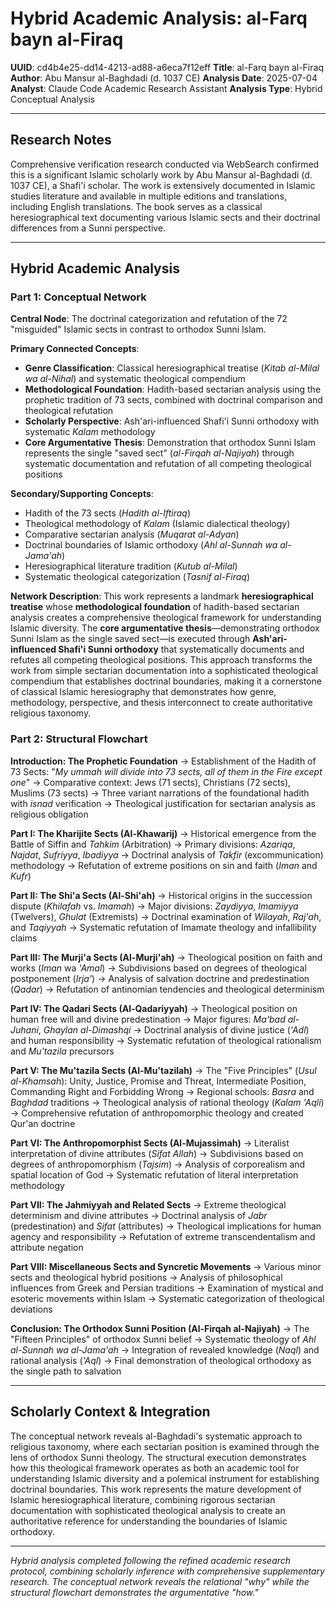 # Hybrid Academic Analysis: al-Farq bayn al-Firaq

**UUID**: cd4b4e25-dd14-4213-ad88-a6eca7f12eff
**Title**: al-Farq bayn al-Firaq  
**Author**: Abu Mansur al-Baghdadi (d. 1037 CE)
**Analysis Date**: 2025-07-04
**Analyst**: Claude Code Academic Research Assistant
**Analysis Type**: Hybrid Conceptual Analysis

---

## Research Notes

Comprehensive verification research conducted via WebSearch confirmed this is a significant Islamic scholarly work by Abu Mansur al-Baghdadi (d. 1037 CE), a Shafi'i scholar. The work is extensively documented in Islamic studies literature and available in multiple editions and translations, including English translations. The book serves as a classical heresiographical text documenting various Islamic sects and their doctrinal differences from a Sunni perspective.

---

## Hybrid Academic Analysis

### Part 1: Conceptual Network

**Central Node**: The doctrinal categorization and refutation of the 72 "misguided" Islamic sects in contrast to orthodox Sunni Islam.

**Primary Connected Concepts**:
- **Genre Classification**: Classical heresiographical treatise (*Kitab al-Milal wa al-Nihal*) and systematic theological compendium
- **Methodological Foundation**: Hadith-based sectarian analysis using the prophetic tradition of 73 sects, combined with doctrinal comparison and theological refutation
- **Scholarly Perspective**: Ash'ari-influenced Shafi'i Sunni orthodoxy with systematic *Kalam* methodology
- **Core Argumentative Thesis**: Demonstration that orthodox Sunni Islam represents the single "saved sect" (*al-Firqah al-Najiyah*) through systematic documentation and refutation of all competing theological positions

**Secondary/Supporting Concepts**:
- Hadith of the 73 sects (*Hadith al-Iftiraq*)
- Theological methodology of *Kalam* (Islamic dialectical theology)
- Comparative sectarian analysis (*Muqarat al-Adyan*)
- Doctrinal boundaries of Islamic orthodoxy (*Ahl al-Sunnah wa al-Jama'ah*)
- Heresiographical literature tradition (*Kutub al-Milal*)
- Systematic theological categorization (*Tasnif al-Firaq*)

**Network Description**: This work represents a landmark **heresiographical treatise** whose **methodological foundation** of hadith-based sectarian analysis creates a comprehensive theological framework for understanding Islamic diversity. The **core argumentative thesis**—demonstrating orthodox Sunni Islam as the single saved sect—is executed through **Ash'ari-influenced Shafi'i Sunni orthodoxy** that systematically documents and refutes all competing theological positions. This approach transforms the work from simple sectarian documentation into a sophisticated theological compendium that establishes doctrinal boundaries, making it a cornerstone of classical Islamic heresiography that demonstrates how genre, methodology, perspective, and thesis interconnect to create authoritative religious taxonomy.

### Part 2: Structural Flowchart

**Introduction: The Prophetic Foundation**
-> Establishment of the Hadith of 73 Sects: "*My ummah will divide into 73 sects, all of them in the Fire except one*"
-> Comparative context: Jews (71 sects), Christians (72 sects), Muslims (73 sects)
-> Three variant narrations of the foundational hadith with *isnad* verification
-> Theological justification for sectarian analysis as religious obligation

**Part I: The Kharijite Sects (Al-Khawarij)**
-> Historical emergence from the Battle of Siffin and *Tahkim* (Arbitration)
-> Primary divisions: *Azariqa*, *Najdat*, *Sufriyya*, *Ibadiyya*
-> Doctrinal analysis of *Takfir* (excommunication) methodology
-> Refutation of extreme positions on sin and faith (*Iman* and *Kufr*)

**Part II: The Shi'a Sects (Al-Shi'ah)**
-> Historical origins in the succession dispute (*Khilafah* vs. *Imamah*)
-> Major divisions: *Zaydiyya*, *Imamiyya* (Twelvers), *Ghulat* (Extremists)
-> Doctrinal examination of *Wilayah*, *Raj'ah*, and *Taqiyyah*
-> Systematic refutation of Imamate theology and infallibility claims

**Part III: The Murji'a Sects (Al-Murji'ah)**
-> Theological position on faith and works (*Iman* wa *'Amal*)
-> Subdivisions based on degrees of theological postponement (*Irja'*)
-> Analysis of salvation doctrine and predestination (*Qadar*)
-> Refutation of antinomian tendencies and theological determinism

**Part IV: The Qadari Sects (Al-Qadariyyah)**
-> Theological position on human free will and divine predestination
-> Major figures: *Ma'bad al-Juhani*, *Ghaylan al-Dimashqi*
-> Doctrinal analysis of divine justice (*'Adl*) and human responsibility
-> Systematic refutation of theological rationalism and *Mu'tazila* precursors

**Part V: The Mu'tazila Sects (Al-Mu'tazilah)**
-> The "Five Principles" (*Usul al-Khamsah*): Unity, Justice, Promise and Threat, Intermediate Position, Commanding Right and Forbidding Wrong
-> Regional schools: *Basra* and *Baghdad* traditions
-> Theological analysis of rational theology (*Kalam 'Aqli*)
-> Comprehensive refutation of anthropomorphic theology and created Qur'an doctrine

**Part VI: The Anthropomorphist Sects (Al-Mujassimah)**
-> Literalist interpretation of divine attributes (*Sifat Allah*)
-> Subdivisions based on degrees of anthropomorphism (*Tajsim*)
-> Analysis of corporealism and spatial location of God
-> Systematic refutation of literal interpretation methodology

**Part VII: The Jahmiyyah and Related Sects**
-> Extreme theological determinism and divine attributes
-> Doctrinal analysis of *Jabr* (predestination) and *Sifat* (attributes)
-> Theological implications for human agency and responsibility
-> Refutation of extreme transcendentalism and attribute negation

**Part VIII: Miscellaneous Sects and Syncretic Movements**
-> Various minor sects and theological hybrid positions
-> Analysis of philosophical influences from Greek and Persian traditions
-> Examination of mystical and esoteric movements within Islam
-> Systematic categorization of theological deviations

**Conclusion: The Orthodox Sunni Position (Al-Firqah al-Najiyah)**
-> The "Fifteen Principles" of orthodox Sunni belief
-> Systematic theology of *Ahl al-Sunnah wa al-Jama'ah*
-> Integration of revealed knowledge (*Naql*) and rational analysis (*'Aql*)
-> Final demonstration of theological orthodoxy as the single path to salvation

---

## Scholarly Context & Integration

The conceptual network reveals al-Baghdadi's systematic approach to religious taxonomy, where each sectarian position is examined through the lens of orthodox Sunni theology. The structural execution demonstrates how this theological framework operates as both an academic tool for understanding Islamic diversity and a polemical instrument for establishing doctrinal boundaries. This work represents the mature development of Islamic heresiographical literature, combining rigorous sectarian documentation with sophisticated theological analysis to create an authoritative reference for understanding the boundaries of Islamic orthodoxy.

---

*Hybrid analysis completed following the refined academic research protocol, combining scholarly inference with comprehensive supplementary research. The conceptual network reveals the relational "why" while the structural flowchart demonstrates the argumentative "how."*